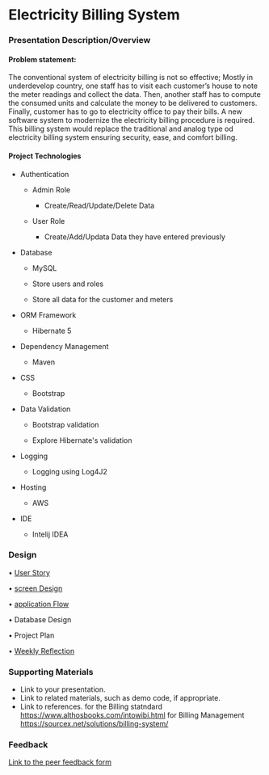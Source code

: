 # Electricity Billing System
	
### Presentation Description/Overview
####  Problem statement:

The conventional system of electricity billing is not so effective; Mostly in underdevelop country, one staff has to visit each customer’s house to note the meter readings and collect the data. Then, another staff has to compute the consumed units and calculate the money to be delivered to customers. Finally, customer has to go to electricity office to pay their bills.
A new software system to modernize the electricity billing procedure is required. This billing system would replace the traditional and analog type od electricity billing system ensuring security, ease, and comfort billing.

####  Project Technologies
* Authentication

    * Admin Role
                
         * Create/Read/Update/Delete Data
    *  User Role   
            
         * Create/Add/Updata Data they have entered previously
 * Database
 
    * MySQL
    
    * Store users and roles
    
    * Store all data for the customer and meters  
            
 * ORM Framework
 
    * Hibernate 5
               
 * Dependency Management
 
    * Maven  
               
 * CSS

    * Bootstrap
    
 * Data Validation
 
    *  Bootstrap validation

    * Explore Hibernate's validation 
    
 * Logging 
 
    * Logging using Log4J2   
      
 * Hosting 
 
    * AWS
    
 * IDE
 
    * Intelij IDEA   
    
### Design

• [User Story](UserStories.md)

• [screen Design](https://a3s18l.axshare.com)

• [application Flow](https://xzekh4.axshare.com)

•	Database Design

•	Project Plan

•	[Weekly Reflection](journal.md)



### Supporting Materials 

* Link to your presentation.
* Link to related materials, such as demo code, if appropriate. 
* Link to references. 
 for the Billing statndard https://www.althosbooks.com/intowibi.html
 for Billing Management https://sourcex.net/solutions/billing-system/

### Feedback

[Link to the peer feedback form](Feedback.md)

